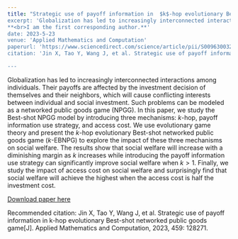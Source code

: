 ```yaml
---
title: "Strategic use of payoff information in  $k$-hop evolutionary Best-shot networked public goods game
excerpt: 'Globalization has led to increasingly interconnected interactions among individuals. Their payoffs are affected by the investment decision of themselves and their neighbors, which will cause conflicting interests between individual and social investment. Such problems can be modeled as a networked public goods game (NPGG). In this paper, we study the Best-shot NPGG model by introducing three mechanisms: $k$-hop, payoff information use strategy, and access cost.
**<br>I am the first corresponding author.**'
date: 2023-5-23
venue: 'Applied Mathematics and Computation'
paperurl: 'https://www.sciencedirect.com/science/article/pii/S009630032300440X'
citation: 'Jin X, Tao Y, Wang J, et al. Strategic use of payoff information in k-hop evolutionary Best-shot networked public goods game[J]. Applied Mathematics and Computation, 2023, 459: 128271.'

---
```

Globalization has led to increasingly interconnected interactions among individuals. Their payoffs are affected by the investment decision of themselves and their neighbors, which will cause conflicting interests between individual and social investment. Such problems can be modeled as a networked public goods game (NPGG). In this paper, we study the Best-shot NPGG model by introducing three mechanisms: $k$-hop, payoff information use strategy, and access cost. We use  evolutionary game theory and present the $k$-hop evolutionary Best-shot networked public goods game ($k$-EBNPG) to explore the impact of these three mechanisms on social welfare. The results show that social welfare will increase with a diminishing margin as $k$ increases while introducing the payoff information use strategy can significantly improve social welfare when $k>1$. Finally, we study the impact of access cost on social welfare and surprisingly find that social welfare will achieve the highest when the access cost is half the investment cost.

[Download paper here](/files/publications/amc2023jin.pdf)

Recommended citation: Jin X, Tao Y, Wang J, et al. Strategic use of payoff information in k-hop evolutionary Best-shot networked public goods game[J]. Applied Mathematics and Computation, 2023, 459: 128271.
